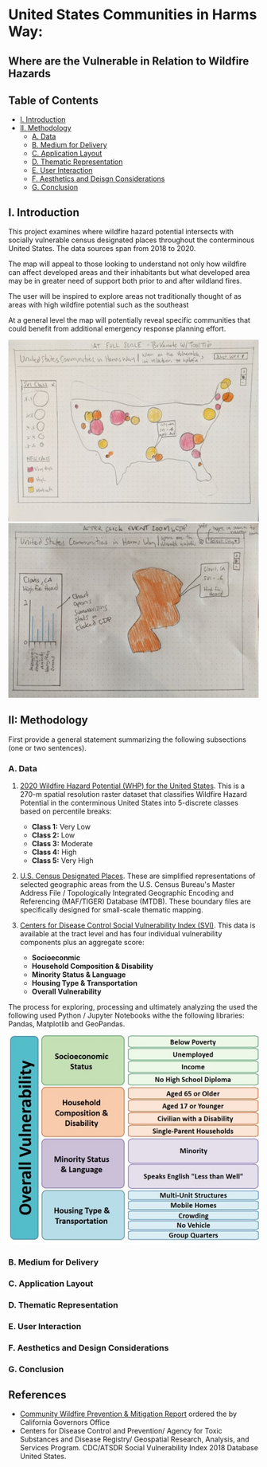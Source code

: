 # United States Communities in Harms Way:
## **Where are the Vulnerable in Relation to Wildfire Hazards**  

<!-- TOC -->

## Table of Contents
- [I. Introduction](#introduction)
- [II. Methodology](#II-Methodology)
   - [A. Data](#a-data)
   - [B. Medium for Delivery](#b-medium-for-delivery)
   - [C. Application Layout](#c-application-layout)
   - [D. Thematic Representation](#d-thematic-representation)
   - [E. User Interaction](#e-user-interaction)
   - [F. Aesthetics and Deisgn Considerations](#f-aesthetics-design-considerations)
   - [G. Conclusion](#g-conclusion)
   
<!-- /TOC -->

## I. Introduction
This project examines where wildfire hazard potential intersects with socially vulnerable census designated places throughout the conterminous United States. The data sources span from 2018 to 2020. 

The map will appeal to those looking to understand not only how wildfire can affect developed areas and their inhabitants but what developed area may be in greater need of support both prior to and after wildland fires. 

The user will be inspired to explore areas not traditionally thought of as areas with high wildfire potential such as the southeast

At a general level the map will potentially reveal specific communities that could benefit from additional emergency response planning effort.

![Wire Frame 1](images/wireframe1.jpg)
![Wire Frame 2](images/wireframe2.jpg)

## II: Methodology
First provide a general statement summarizing the following subsections (one or two sentences).

### A. Data

1. [2020 Wildfire Hazard Potential (WHP) for the United States](https://www.fs.usda.gov/rmrs/datasets/wildfire-hazard-potential-united-states-270-m-version-2020-3rd-edition). This is a 270-m spatial resolution raster dataset that classifies Wildfire Hazard Potential in the conterminous United States into 5-discrete classes based on percentile breaks:   
       
    - **Class 1:** Very Low
    - **Class 2:** Low
    - **Class 3:** Moderate
    - **Class 4:** High
    - **Class 5:** Very High  

2. [U.S. Census Designated Places](https://www2.census.gov/geo/tiger/GENZ2020/shp/cb_2020_us_place_500k.zip). These are simplified representations of selected geographic areas from the U.S. Census Bureau's Master Address File / Topologically Integrated Geographic Encoding and Referencing (MAF/TIGER) Database (MTDB). These boundary files are specifically designed for small-scale thematic mapping.    

3. [Centers for Disease Control Social Vulnerability Index (SVI)](https://www.atsdr.cdc.gov/placeandhealth/svi/documentation/SVI_documentation_2018.html). This data is available at the tract level and has four individual vulnerability components plus an aggregate score:  

    - **Socioeconmic**
    - **Household Composition & Disability**
    - **Minority Status & Language**
    - **Housing Type & Transportation**
    - **Overall Vulnerability**  

The process for exploring, processing and ultimately analyzing the used the following used Python / Jupyter Notebooks withe the following libraries: Pandas, Matplotlib and GeoPandas.


![SVI Classes](images/CDC-SVI-Variables.jpg)

### B. Medium for Delivery
### C. Application Layout
### D. Thematic Representation
### E. User Interaction
### F. Aesthetics and Design Considerations
### G. Conclusion

## References
- [Community Wildfire Prevention & Mitigation Report](https://www.fire.ca.gov/media/5584/45-day-report-final.pdf) ordered the by California Governors Office
- Centers for Disease Control and Prevention/ Agency for Toxic Substances and Disease Registry/ Geospatial Research, Analysis, and Services Program. CDC/ATSDR Social Vulnerability Index 2018 Database United States.